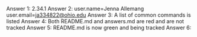 Answer 1: 2.34.1
Answer 2: user.name=Jenna Allemang
          user.email=ja334822@ohio.edu
Answer 3: A list of common commands is listed
Answer 4: Both README.md and answers.md are red and are not tracked
Answer 5: README.md is now green and being tracked
Answer 6: 